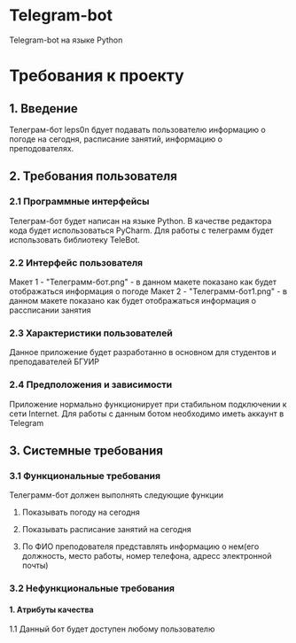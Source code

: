 # Telegram-bot
Telegram-bot на языке Python

# Требования к проекту  
## 1. Введение  
Телеграм-бот leps0n бдует подавать пользователю информацию о погоде на сегодня, расписание занятий, информацию о преподователях. 
## 2. Требования пользователя
### 2.1 Программные интерфейсы  

Телеграм-бот будет написан на языке Python. В качестве редактора кода будет использоваться PyCharm. 
Для работы с телеграмм будет использовать библиотеку TeleBot.

### 2.2 Интерфейс пользователя

Макет 1 - "Телеграмм-бот.png" - в данном макете показано как будет отображаться информация о погоде
Макет 2 - "Телеграмм-бот1.png" - в данном макете показано как будет отображаться информация о рассписании занятия

### 2.3 Характеристики пользователей

Данное приложение будет разработанно в основном для студентов и преподавателей БГУИР

### 2.4 Предположения и зависимости

Приложение нормально функционирует при стабильном подключении к сети Internet. Для работы с данным ботом необходимо иметь аккаунт в Telegram

## 3. Системные требования

### 3.1 Функциональные требования

Телеграмм-бот должен выполнять следующие функции

 1. Показывать погоду на сегодня

2. Показывать расписание занятий на сегодня

3. По ФИО преподователя представлять информацию о нем(его должность, место работы, номер телефона, адресс электронной почты)

### 3.2 Нефункциональные требования

#### 1. Атрибуты качества

1.1 Данный бот будет доступен любому пользователю 
 
